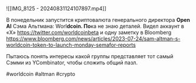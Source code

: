 
![[IMG_8125 - 20240831124107897.mp4]]

В понедельник запустится криптовалюта генерального директора **Open AI** Сэма Альтмана: Worl**dcoin. По**ка не знаю деталей. Видел аккаунт в «X» https://twitter.com/worldcoinbeta и одну заметку в Bloomberg https://www.bloomberg.com/news/articles/2023-07-24/sam-altman-s-worldcoin-token-to-launch-monday-semafor-reports

Пытаюсь понять интересы какой группы представляет тот самый Сэмми из YCombinator, чтобы сложить общий пазл.

#worldcoin #altman #crypto 